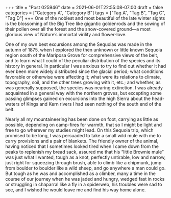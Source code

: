 +++
title = "Post 025946"
date = 2021-06-01T22:55:08-07:00
draft = false
categories = ["Category A", "Category B"]
tags = ["Tag A", "Tag B", "Tag C", "Tag D"]
+++
One of the noblest and most beautiful of the late winter sights is the blossoming of the Big Tree like gigantic goldenrods and the sowing of their pollen over all the forest and the snow-covered ground—a most glorious view of Nature’s immortal virility and flower-love.

One of my own best excursions among the Sequoias was made in the autumn of 1875, when I explored the then unknown or little known Sequoia region south of the Mariposa Grove for comprehensive views of the belt, and to learn what I could of the peculiar distribution of the species and its history in general. In particular I was anxious to try to find out whether it had ever been more widely distributed since the glacial period; what conditions favorable or otherwise were affecting it; what were its relations to climate, topography, soil, and the other trees growing with it, etc.; and whether, as was generally supposed, the species was nearing extinction. I was already acquainted in a general way with the northern groves, but excepting some passing glimpses gained on excursions into the high Sierra about the head-waters of Kings and Kern rivers I had seen nothing of the south end of the belt.

Nearly all my mountaineering has been done on foot, carrying as little as possible, depending on camp-fires for warmth, that so I might be light and free to go wherever my studies might lead. On this Sequoia trip, which promised to be long, I was persuaded to take a small wild mule with me to carry provisions and a pair of blankets. The friendly owner of the animal, having noticed that I sometimes looked tired when I came down from the peaks to replenish my bread sack, assured me that his “little Brownie mule” was just what I wanted, tough as a knot, perfectly untirable, low and narrow, just right for squeezing through brush, able to climb like a chipmunk, jump from boulder to boulder like a wild sheep, and go anywhere a man could go. But tough as he was and accomplished as a climber, many a time in the course of our journey when he was jaded and hungry, wedged fast in rocks or struggling in chaparral like a fly in a spiderweb, his troubles were sad to see, and I wished he would leave me and find his way home alone.
